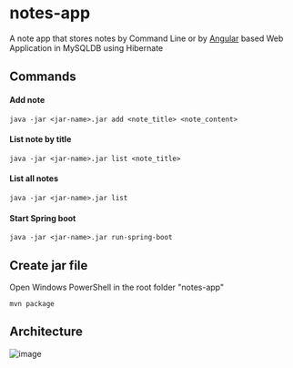
# notes-app

A note app that stores notes by Command Line or by [Angular](https://github.com/sirbmircea/note-app-angular) based Web Application in MySQLDB using Hibernate

## Commands

#### Add note
```shell
java -jar <jar-name>.jar add <note_title> <note_content>
```
#### List note by title
```shell
java -jar <jar-name>.jar list <note_title>
```
#### List all notes
```shell
java -jar <jar-name>.jar list
```
#### Start Spring boot
```shell
java -jar <jar-name>.jar run-spring-boot
```
## Create jar file
Open Windows PowerShell in the root folder "notes-app"
```shell
mvn package
```

## Architecture

![image](https://user-images.githubusercontent.com/111562058/187317422-1f3863f4-e216-4011-8c1d-620c375d5137.png)
